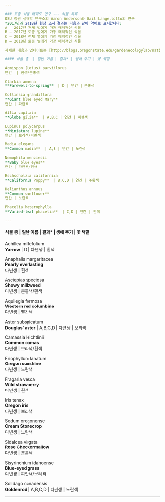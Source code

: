 ```yaml
---

### 토종 식물 매력도 연구 --- 식물 목록  
OSU 정원 생태학 연구소의 Aaron Anderson와 Gail Langellotto의 연구  
*2017년과 2018년 현장 조사 결과는 다음과 같이 약어로 표시합니다:  
A – 2017년 전체 벌에게 가장 매력적인 식물  
B – 2017년 토종 벌에게 가장 매력적인 식물  
C – 2018년 전체 벌에게 가장 매력적인 식물  
D – 2018년 토종 벌에게 가장 매력적인 식물  

자세한 내용과 업데이트는 [http://blogs.oregonstate.edu/gardenecologylab/native-plants-2/](http://blogs.oregonstate.edu/gardenecologylab/native-plants-2/)를 방문하세요.  

#### 식물 종  | 일반 이름 | 결과* | 생애 주기 | 꽃 색깔  

Acmispon (Lotus) parviflorus  
연간  | 흰색/분홍색  

Clarkia amoena  
**Farewell-to-spring**  | D | 연간 | 분홍색  

Collinsia grandiflora  
**Giant blue eyed Mary**  
연간 | 파란색  

Gilia capitata  
**Globe gilia**  | A,B,C | 연간 | 파란색  

Lupinus polycarpus  
**Miniature lupine**  
연간 | 보라색/파란색  

Madia elegans  
**Common madia**  | A,B | 연간 | 노란색  

Nemophila menziesii  
**Baby blue eyes**  
연간 | 파란색/흰색  

Eschscholzia californica  
**California Poppy**  | B,C,D | 연간 | 주황색  

Helianthus annuus  
**Common sunflower**  
연간 | 노란색  

Phacelia heterophylla  
**Varied-leaf phacelia**  | C,D | 연간 | 흰색  

---
```


#### 식물 종  | 일반 이름 | 결과* | 생애 주기 | 꽃 색깔  

Achillea millefolium  
**Yarrow**  | D | 다년생 | 흰색  

Anaphalis margaritacea  
**Pearly everlasting**  
다년생 | 흰색  

Asclepias speciosa  
**Showy milkweed**  
다년생 | 분홍색/흰색  

Aquilegia formosa  
**Western red columbine**  
다년생 | 빨간색  

Aster subspicatum  
**Douglas’ aster**  | A,B,C,D | 다년생 | 보라색  

Camassia leichtlinii  
**Common camas**  
다년생 | 보라색/흰색  

Eriophyllum lanatum  
**Oregon sunshine**  
다년생 | 노란색  

Fragaria vesca  
**Wild strawberry**  
다년생 | 흰색  

Iris tenax  
**Oregon iris**  
다년생 | 보라색  

Sedum oregonense  
**Cream Stonecrop**  
다년생 | 노란색  

Sidalcea virgata  
**Rose Checkermallow**  
다년생 | 분홍색  

Sisyrinchium idahoense  
**Blue-eyed grass**  
다년생 | 파란색/보라색  

Solidago canadensis  
**Goldenrod**  | A,B,C,D | 다년생 | 노란색  

---